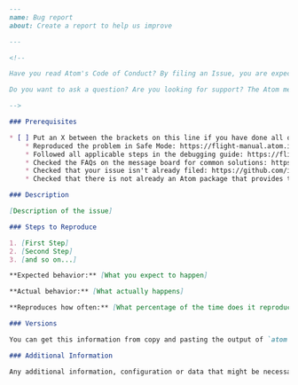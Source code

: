 ```markdown---name: Bug reportabout: Create a report to help us improve---<!--Have you read Atom's Code of Conduct? By filing an Issue, you are expected to comply with it, including treating everyone with respect: https://github.com/atom/atom/blob/master/CODE_OF_CONDUCT.mdDo you want to ask a question? Are you looking for support? The Atom message board is the best place for getting support: https://discuss.atom.io-->### Prerequisites* [ ] Put an X between the brackets on this line if you have done all of the following:    * Reproduced the problem in Safe Mode: https://flight-manual.atom.io/hacking-atom/sections/debugging/#using-safe-mode    * Followed all applicable steps in the debugging guide: https://flight-manual.atom.io/hacking-atom/sections/debugging/    * Checked the FAQs on the message board for common solutions: https://discuss.atom.io/c/faq    * Checked that your issue isn't already filed: https://github.com/issues?utf8=✓&q=is%3Aissue+user%3Aatom    * Checked that there is not already an Atom package that provides the described functionality: https://atom.io/packages### Description[Description of the issue]### Steps to Reproduce1. [First Step]2. [Second Step]3. [and so on...]**Expected behavior:** [What you expect to happen]**Actual behavior:** [What actually happens]**Reproduces how often:** [What percentage of the time does it reproduce?]### VersionsYou can get this information from copy and pasting the output of `atom --version` and `apm --version` from the command line. Also, please include the OS and what version of the OS you're running.### Additional InformationAny additional information, configuration or data that might be necessary to reproduce the issue.```